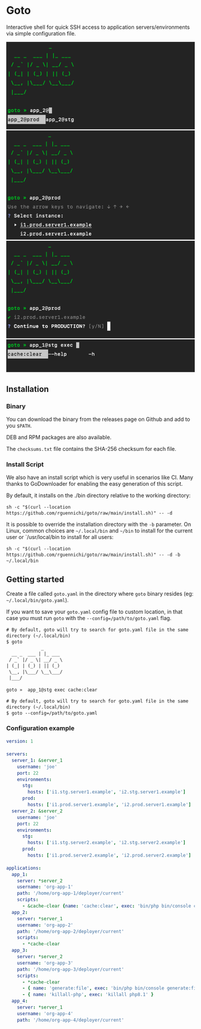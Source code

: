 # Goto

Interactive shell for quick SSH access to application servers/environments via simple configuration file.

![image](docs/static/img/img_1.png)
![image](docs/static/img/img_2.png)
![image](docs/static/img/img_3.png)
![image](docs/static/img/img_4.png)


## Installation

### Binary

You can download the binary from the releases page on Github and add to you `$PATH`.

DEB and RPM packages are also available.

The `checksums.txt` file contains the SHA-256 checksum for each file.

### Install Script

We also have an install script which is very useful in scenarios like CI. Many thanks to GoDownloader for enabling the easy generation of this script.

By default, it installs on the ./bin directory relative to the working directory:

```shell
sh -c "$(curl --location https://github.com/rguennichi/goto/raw/main/install.sh)" -- -d
```

It is possible to override the installation directory with the `-b` parameter. 
On Linux, common choices are `~/.local/bin` and `~/bin` to install for the current user or `/usr/local/bin to install for all users:

```shell
sh -c "$(curl --location https://github.com/rguennichi/goto/raw/main/install.sh)" -- -d -b ~/.local/bin
```

## Getting started

Create a file called `goto.yaml` in the directory where `goto` binary resides (eg: `~/.local/bin/goto.yaml`).

If you want to save your `goto.yaml` config file to custom location, in that case you must run `goto`
with the `--config=/path/to/goto.yaml` flag.

```shell
# By default, goto will try to search for goto.yaml file in the same directory (~/.local/bin)
$ goto
             _           
  __ _  ___ | |_ ___     
 / _` |/ _ \| __/ _ \  
| (_| | (_) | || (_)     
 \__, |\___/ \__\___/
 |___/                   

goto »  app_1@stg exec cache:clear
```

```shell
# By default, goto will try to search for goto.yaml file in the same directory (~/.local/bin)
$ goto --config=/path/to/goto.yaml
```

### Configuration example

```yaml
version: 1

servers:
  server_1: &server_1
    username: 'joe'
    port: 22
    environments:
      stg:
        hosts: ['i1.stg.server1.example', 'i2.stg.server1.example']
      prod:
        hosts: ['i1.prod.server1.example', 'i2.prod.server1.example']
  server_2: &server_2
    username: 'joe'
    port: 22
    environments:
      stg:
        hosts: ['i1.stg.server2.example', 'i2.stg.server2.example']
      prod:
        hosts: ['i1.prod.server2.example', 'i2.prod.server2.example']

applications:
  app_1:
    server: *server_2
    username: 'org-app-1'
    path: '/home/org-app-1/deployer/current'
    scripts:
      - &cache-clear {name: 'cache:clear', exec: 'bin/php bin/console cache:clear'}
  app_2:
    server: *server_1
    username: 'org-app-2'
    path: '/home/org-app-2/deployer/current'
    scripts:
      - *cache-clear
  app_3:
    server: *server_2
    username: 'org-app-3'
    path: '/home/org-app-3/deployer/current'
    scripts:
      - *cache-clear
      - { name: 'generate:file', exec: 'bin/php bin/console generate:file' }
      - { name: 'killall-php', exec: 'killall php8.1' }
  app_4:
    server: *server_1
    username: 'org-app-4'
    path: '/home/org-app-4/deployer/current'
```